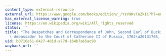 ```yaml
---
content_type: external-resource
external_url: https://www.google.com/books/edition/_/YsV9KvTeZkIC?hl=en&gbpv=1
has_external_license_warning: true
license: https://en.wikipedia.org/wiki/All_rights_reserved
status: ''
title: "The Despatches and Correspondence of John, Second Earl of Buckinghamshire,\
  \ Ambassador to the Court of Catherine II of Russia, 1762\u20131765, Vol. 2"
uid: b0716e51-6427-401d-a77d-164b7a65ac90
wayback_url: ''
---
```

